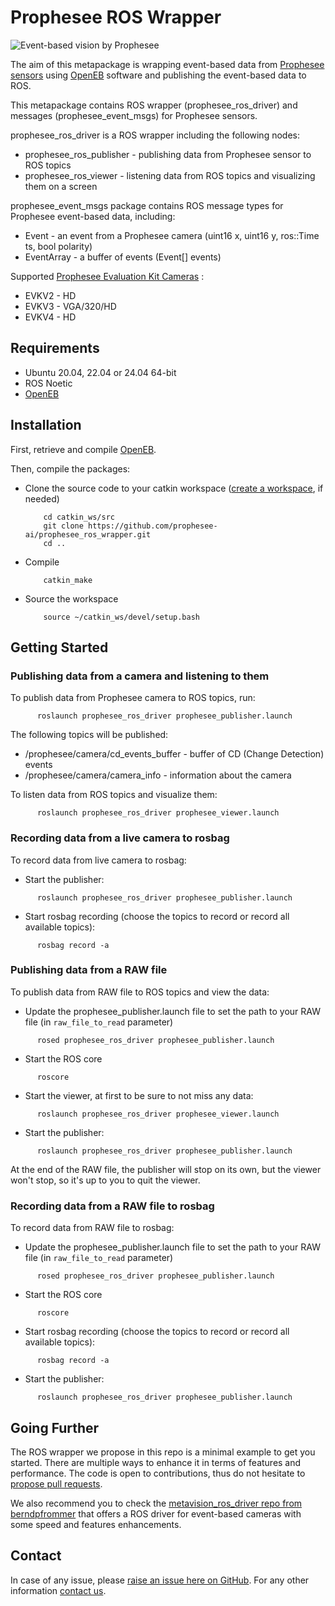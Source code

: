 # Prophesee ROS Wrapper

![Event-based vision by Prophesee](event-based_vision_PROPHESEE.png)

The aim of this metapackage is wrapping event-based data from [Prophesee sensors](https://www.prophesee.ai/event-based-sensor-packaged) using [OpenEB](https://github.com/prophesee-ai/openeb) software and publishing the event-based data to ROS.

This metapackage contains ROS wrapper (prophesee_ros_driver) and messages (prophesee_event_msgs) for Prophesee sensors.

prophesee_ros_driver is a ROS wrapper including the following nodes:
  * prophesee_ros_publisher - publishing data from Prophesee sensor to ROS topics
  * prophesee_ros_viewer - listening data from ROS topics and visualizing them on a screen

prophesee_event_msgs package contains ROS message types for Prophesee event-based data, including:
  * Event - an event from a Prophesee camera (uint16 x, uint16 y, ros::Time ts, bool polarity)
  * EventArray - a buffer of events (Event[] events)

Supported [Prophesee Evaluation Kit Cameras](https://docs.prophesee.ai/stable/hw/evk/index.html) :
  * EVKV2 - HD
  * EVKV3 - VGA/320/HD
  * EVKV4 - HD

## Requirements

  * Ubuntu 20.04, 22.04 or 24.04 64-bit
  * ROS Noetic
  * [OpenEB](https://github.com/prophesee-ai/openeb)

## Installation

First, retrieve and compile [OpenEB](https://github.com/prophesee-ai/openeb).

Then, compile the packages:

  * Clone the source code to your catkin workspace ([create a workspace](http://wiki.ros.org/catkin/Tutorials/create_a_workspace), if needed)

    ```
        cd catkin_ws/src
        git clone https://github.com/prophesee-ai/prophesee_ros_wrapper.git
        cd ..
    ```

  * Compile

    ```
        catkin_make
    ```

  * Source the workspace

    ```
        source ~/catkin_ws/devel/setup.bash
    ```
  
  

## Getting Started
  
### Publishing data from a camera and listening to them 

To publish data from Prophesee camera to ROS topics, run:

  ```
        roslaunch prophesee_ros_driver prophesee_publisher.launch
  ```

The following topics will be published:

  * /prophesee/camera/cd_events_buffer - buffer of CD (Change Detection) events
  * /prophesee/camera/camera_info - information about the camera

To listen data from ROS topics and visualize them:

  ```
        roslaunch prophesee_ros_driver prophesee_viewer.launch
  ```

### Recording data from a live camera to rosbag

To record data from live camera to rosbag:
  * Start the publisher:

  ```
        roslaunch prophesee_ros_driver prophesee_publisher.launch
  ```

  * Start rosbag recording (choose the topics to record or record all available topics):

  ```
        rosbag record -a
  ```

### Publishing data from a RAW file

To publish data from RAW file to ROS topics and view the data:

  * Update the prophesee_publisher.launch file to set the path to your RAW file (in `raw_file_to_read` parameter)

  ```
        rosed prophesee_ros_driver prophesee_publisher.launch
  ```

  * Start the ROS core

  ```
        roscore
  ```
  
  * Start the viewer, at first to be sure to not miss any data:

  ```
        roslaunch prophesee_ros_driver prophesee_viewer.launch
  ```

  * Start the publisher:

  ```
        roslaunch prophesee_ros_driver prophesee_publisher.launch
  ```

At the end of the RAW file, the publisher will stop on its own, but the viewer won't stop, so it's up to you to quit the viewer.

### Recording data from a RAW file to rosbag

To record data from RAW file to rosbag:

  * Update the prophesee_publisher.launch file to set the path to your RAW file (in `raw_file_to_read` parameter)

  ```
        rosed prophesee_ros_driver prophesee_publisher.launch
  ```

  * Start the ROS core

  ```
        roscore
  ```

  * Start rosbag recording (choose the topics to record or record all available topics):

  ```
        rosbag record -a
  ```

  * Start the publisher:

  ```
        roslaunch prophesee_ros_driver prophesee_publisher.launch
  ```

## Going Further
The ROS wrapper we propose in this repo is a minimal example to get you started.
There are multiple ways to enhance it in terms of features and performance.
The code is open to contributions, thus do not hesitate to [propose pull requests](https://github.com/prophesee-ai/prophesee_ros_wrapper/pulls).

We also recommend you to check the [metavision_ros_driver repo from berndpfrommer](https://github.com/berndpfrommer/metavision_ros_driver)
that offers a ROS driver for event-based cameras with some speed and features enhancements. 

## Contact
In case of any issue, please [raise an issue here on GitHub](https://github.com/prophesee-ai/prophesee_ros_wrapper/issues). 
For any other information [contact us](https://www.prophesee.ai/contact-us/).
